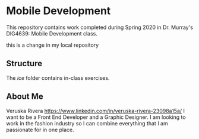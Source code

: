 # Mobile Development
This repository contains work completed during Spring 2020 in Dr. Murray's DIG4639: Mobile Development class.

this is a change in my local repository 


## Structure
The *ice* folder contains in-class exercises. 

## About Me
Veruska Rivera 
https://www.linkedin.com/in/veruska-rivera-23098a15a/
I want to be a Front End Developer and a Graphic Designer. I am looking to work in the fashion industry so I can combine everything that I am passionate for in one place.